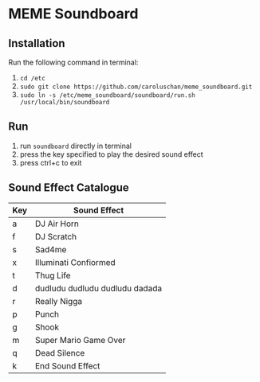 # MEME Soundboard
## Installation  
Run the following command in terminal:
1. `cd /etc`
2. `sudo git clone https://github.com/caroluschan/meme_soundboard.git`
3. `sudo ln -s /etc/meme_soundboard/soundboard/run.sh /usr/local/bin/soundboard`

## Run
1. run `soundboard` directly in terminal
2. press the key specified to play the desired sound effect
3. press ctrl+c to exit

## Sound Effect Catalogue 
 
| Key  | Sound Effect                    |
|------|---------------------------------|
| a    | DJ Air Horn                     |
| f    | DJ Scratch                      |
| s    | Sad4me                          |
| x    | Illuminati Confiormed           |
| t    | Thug Life                       |
| d    | dudludu dudludu dudludu dadada  |
| r    | Really Nigga                    |
| p    | Punch                           |
| g    | Shook                           |
| m    | Super Mario Game Over           |
| q    | Dead Silence                    |
| k    | End Sound Effect                |
